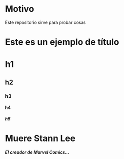 # Motivo

Este repositorio sirve para probar cosas

# Este es un ejemplo de título

# h1
## h2
### h3
#### h4
##### h5

# Muere Stann Lee
##### El creador de Marvel Comics...
